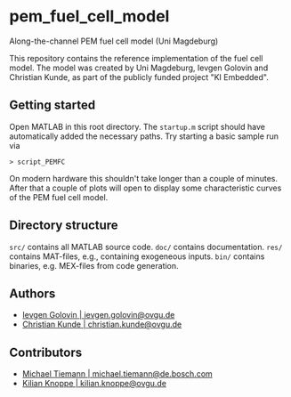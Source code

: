 # pem_fuel_cell_model
Along-the-channel PEM fuel cell model (Uni Magdeburg)

This repository contains the reference implementation of the fuel cell model.
The model was created by Uni Magdeburg, Ievgen Golovin and Christian Kunde, as
part of the publicly funded project "KI Embedded".

## Getting started

Open MATLAB in this root directory. The `startup.m` script should have 
automatically added the necessary paths. Try starting a basic sample run via
```
> script_PEMFC
```
On modern hardware this shouldn't take longer than a couple of minutes.
After that a couple of plots will open to display some characteristic curves
of the PEM fuel cell model.

## Directory structure

`src/` contains all MATLAB source code.
`doc/` contains documentation.
`res/` contains MAT-files, e.g., containing exogeneous inputs.
`bin/` contains binaries, e.g. MEX-files from code generation.

## Authors

- [Ievgen Golovin | ievgen.golovin@ovgu.de](mailto:ievgen.golovin@ovgu.de)
- [Christian Kunde | christian.kunde@ovgu.de](mailto:christian.kunde@ovgu.de)

## Contributors

- [Michael Tiemann | michael.tiemann@de.bosch.com](mailto:michael.tiemann@de.bosch.com)
- [Kilian Knoppe | kilian.knoppe@ovgu.de](mailto:kilian.knoppe@ovgu.de)
